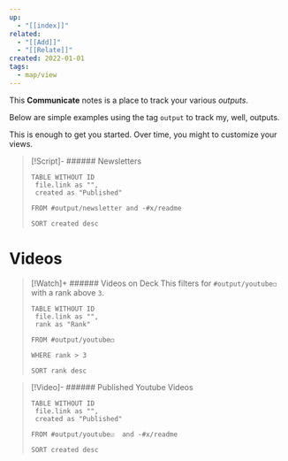```yaml
---
up:
  - "[[index]]"
related:
  - "[[Add]]"
  - "[[Relate]]"
created: 2022-01-01
tags:
  - map/view
---
```

This **Communicate** notes is a place to track your various *outputs*.

Below are simple examples using the tag `output` to track my, well, outputs. 

This is enough to get you started. Over time, you might to customize your views.

> [!Script]- ###### Newsletters
> ```dataview
> TABLE WITHOUT ID
>  file.link as "",
>  created as "Published"
>  
> FROM #output/newsletter and -#x/readme
> 
> SORT created desc
>  ```

# Videos

> [!Watch]+ ###### Videos on Deck
> This filters for `#output/youtube◻️` with a rank above `3`.
> 
> ```dataview
> TABLE WITHOUT ID
>  file.link as "",
>  rank as "Rank"
> 
> FROM #output/youtube◻️ 
> 
> WHERE rank > 3
> 
> SORT rank desc
> ```


> [!Video]- ###### Published Youtube Videos
> ```dataview
> TABLE WITHOUT ID
>  file.link as "",
>  created as "Published"
>  
> FROM #output/youtube☑️  and -#x/readme
> 
> SORT created desc
>  ```


